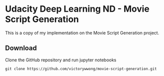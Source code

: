 # Udacity Deep Learning ND - Movie Script Generation
This is a copy of my implementation on the Movie Script Generation project.

## Download
Clone the GitHub repository and run jupyter notebooks
```
git clone https://github.com/victorywwong/movie-script-generation.git
```

